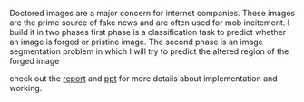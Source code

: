 Doctored images are a major concern for internet companies. These images are the prime source of fake news and are often used
for mob incitement. I build it in two phases first phase is a classification task to predict whether an image is forged or pristine
image. The second phase is an image segmentation problem in which I will try to predict the altered region of the forged image

check out the <a href="https://github.com/Houdini2598/image-forgery-detection/blob/main/Report.pdf">report</a> and <a href="https://github.com/Houdini2598/image-forgery-detection/blob/main/Image%20Forgery%20Detection.pptx">ppt</a> for more details about implementation and working.
